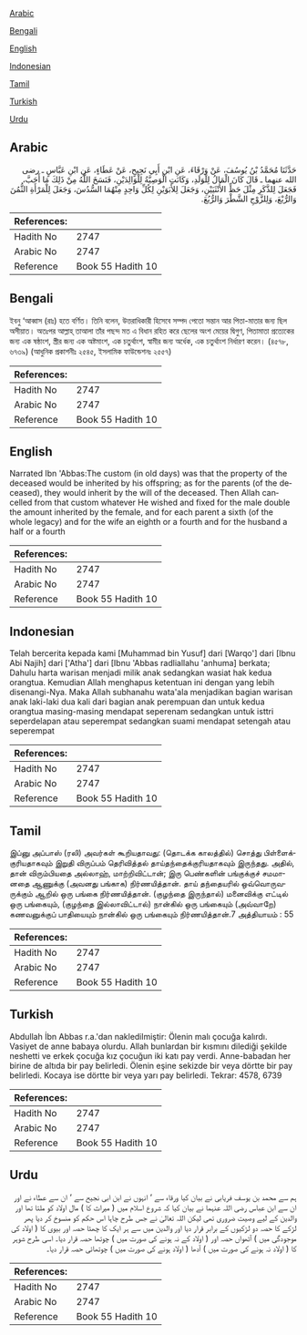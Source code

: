[Arabic](#arabic)

[Bengali](#bengali)

[English](#english)

[Indonesian](#indonesian)

[Tamil](#tamil)

[Turkish](#turkish)

[Urdu](#urdu)

## Arabic


<div dir="rtl" lang="ar" style={{fontSize:'larger',backgroundColor:'#f8f9fa',padding:20}}>
حَدَّثَنَا مُحَمَّدُ بْنُ يُوسُفَ، عَنْ وَرْقَاءَ، عَنِ ابْنِ أَبِي نَجِيحٍ، عَنْ عَطَاءٍ، عَنِ ابْنِ عَبَّاسٍ ـ رضى الله عنهما ـ قَالَ كَانَ الْمَالُ لِلْوَلَدِ، وَكَانَتِ الْوَصِيَّةُ لِلْوَالِدَيْنِ، فَنَسَخَ اللَّهُ مِنْ ذَلِكَ مَا أَحَبَّ، فَجَعَلَ لِلذَّكَرِ مِثْلَ حَظِّ الأُنْثَيَيْنِ، وَجَعَلَ لِلأَبَوَيْنِ لِكُلِّ وَاحِدٍ مِنْهُمَا السُّدُسَ، وَجَعَلَ لِلْمَرْأَةِ الثُّمُنَ وَالرُّبْعَ، وَلِلزَّوْجِ الشَّطْرَ وَالرُّبُعَ‏.‏
</div>
<div style={{backgroundColor:'#f8f9fa',padding:20, marginBottom: 10}}><table> <thead> <tr> <th>References:</th> <th></th> </tr> </thead> <tbody><tr><td>Hadith No</td><td>2747</td></tr><tr><td>Arabic No</td><td>2747</td></tr><tr><td>Reference</td><td>Book 55 Hadith 10</td></tr></tbody></table></div>

## Bengali


<div dir="ltr" lang="bn" style={{fontSize:'larger',backgroundColor:'#f8f9fa',padding:20}}>
ইবনু ‘আব্বাস (রাঃ) হতে বর্ণিত। তিনি বলেন, উত্তরাধিকারী হিসেবে সম্পদ পেতো সন্তান আর পিতা-মাতার জন্য ছিল অসীয়াত। অতঃপর আল্লাহ্ তাআলা তাঁর পছন্দ মত এ বিধান রহিত করে ছেলের অংশ মেয়ের দ্বিগুণ, পিতামাতা প্রত্যেকের জন্য এক ষষ্ঠাংশ, স্ত্রীর জন্য এক অষ্টমাংশ, এক চতুর্থাংশ, স্বামীর জন্য অর্ধেক, এক চতুর্থাংশ নির্ধারণ করেন। (৪৫৭৮, ৬৭৩৯) (আধুনিক প্রকাশনীঃ ২৫৪৫, ইসলামিক ফাউন্ডেশনঃ ২৫৫৭)
</div>
<div style={{backgroundColor:'#f8f9fa',padding:20, marginBottom: 10}}><table> <thead> <tr> <th>References:</th> <th></th> </tr> </thead> <tbody><tr><td>Hadith No</td><td>2747</td></tr><tr><td>Arabic No</td><td>2747</td></tr><tr><td>Reference</td><td>Book 55 Hadith 10</td></tr></tbody></table></div>

## English


<div dir="ltr" lang="en" style={{fontSize:'larger',backgroundColor:'#f8f9fa',padding:20}}>
Narrated Ibn 'Abbas:The custom (in old days) was that the property of the deceased would be inherited by his offspring; as for the parents (of the deceased), they would inherit by the will of the deceased. Then Allah cancelled from that custom whatever He wished and fixed for the male double the amount inherited by the female, and for each parent a sixth (of the whole legacy) and for the wife an eighth or a fourth and for the husband a half or a fourth
</div>
<div style={{backgroundColor:'#f8f9fa',padding:20, marginBottom: 10}}><table> <thead> <tr> <th>References:</th> <th></th> </tr> </thead> <tbody><tr><td>Hadith No</td><td>2747</td></tr><tr><td>Arabic No</td><td>2747</td></tr><tr><td>Reference</td><td>Book 55 Hadith 10</td></tr></tbody></table></div>

## Indonesian


<div dir="ltr" lang="id" style={{fontSize:'larger',backgroundColor:'#f8f9fa',padding:20}}>
Telah bercerita kepada kami [Muhammad bin Yusuf] dari [Warqo'] dari [Ibnu Abi Najih] dari ['Atha'] dari [Ibnu 'Abbas radliallahu 'anhuma] berkata; Dahulu harta warisan menjadi milik anak sedangkan wasiat hak kedua orangtua. Kemudian Allah menghapus ketentuan ini dengan yang lebih disenangi-Nya. Maka Allah subhanahu wata'ala menjadikan bagian warisan anak laki-laki dua kali dari bagian anak perempuan dan untuk kedua orangtua masing-masing mendapat seperenam sedangkan untuk isttri seperdelapan atau seperempat sedangkan suami mendapat setengah atau seperempat
</div>
<div style={{backgroundColor:'#f8f9fa',padding:20, marginBottom: 10}}><table> <thead> <tr> <th>References:</th> <th></th> </tr> </thead> <tbody><tr><td>Hadith No</td><td>2747</td></tr><tr><td>Arabic No</td><td>2747</td></tr><tr><td>Reference</td><td>Book 55 Hadith 10</td></tr></tbody></table></div>

## Tamil


<div dir="ltr" lang="ta" style={{fontSize:'larger',backgroundColor:'#f8f9fa',padding:20}}>
இப்னு அப்பாஸ் (ரலி) அவர்கள் கூறியதாவது: (தொடக்க காலத்தில்) சொத்து பிள்ளைக்குரியதாகவும் இறுதி விருப்பம் தெரிவித்தல் தாய்தந்தைக்குரியதாகவும் இருந்தது. அதில், தான் விரும்பியதை அல்லாஹ், மாற்றிவிட்டான்; இரு பெண்களின் பங்குக்குச் சமமானதை ஆணுக்கு (அவனது பங்காக) நிர்ணயித்தான். தாய் தந்தையரில் ஒவ்வொருவருக்கும் ஆறில் ஒரு பங்கை நிர்ணயித்தான். (குழந்தை இருந்தால்) மனைவிக்கு எட்டில் ஒரு பங்கையும், (குழந்தை இல்லாவிட்டால்) நான்கில் ஒரு பங்கையும் (அவ்வாறே) கணவனுக்குப் பாதியையும் நான்கில் ஒரு பங்கையும் நிர்ணயித்தான்.7 அத்தியாயம் : 55
</div>
<div style={{backgroundColor:'#f8f9fa',padding:20, marginBottom: 10}}><table> <thead> <tr> <th>References:</th> <th></th> </tr> </thead> <tbody><tr><td>Hadith No</td><td>2747</td></tr><tr><td>Arabic No</td><td>2747</td></tr><tr><td>Reference</td><td>Book 55 Hadith 10</td></tr></tbody></table></div>

## Turkish


<div dir="ltr" lang="tr" style={{fontSize:'larger',backgroundColor:'#f8f9fa',padding:20}}>
Abdullah İbn Abbas r.a.'dan nakledilmiştir: Ölenin malı çocuğa kalırdı. Vasiyet de anne babaya olurdu. Allah bunlardan bir kısmını dilediği şekilde neshetti ve erkek çocuğa kız çocuğun iki katı pay verdi. Anne-babadan her birine de altıda bir pay belirledi. Ölenin eşine sekizde bir veya dörtte bir pay belirledi. Kocaya ise dörtte bir veya yarı pay belirledi. Tekrar: 4578, 6739
</div>
<div style={{backgroundColor:'#f8f9fa',padding:20, marginBottom: 10}}><table> <thead> <tr> <th>References:</th> <th></th> </tr> </thead> <tbody><tr><td>Hadith No</td><td>2747</td></tr><tr><td>Arabic No</td><td>2747</td></tr><tr><td>Reference</td><td>Book 55 Hadith 10</td></tr></tbody></table></div>

## Urdu


<div dir="rtl" lang="ur" style={{fontSize:'larger',backgroundColor:'#f8f9fa',padding:20}}>
ہم سے محمد بن یوسف فریابی نے بیان کیا ورقاء سے ‘ انہوں نے ابن ابی نجیح سے ‘ ان سے عطاء نے اور ان سے ابن عباس رضی اللہ عنہما نے بیان کیا کہ شروع اسلام میں ( میراث کا ) مال اولاد کو ملتا تھا اور والدین کے لیے وصیت ضروری تھی لیکن اللہ تعالیٰ نے جس طرح چاہا اس حکم کو منسوخ کر دیا پھر لڑکے کا حصہ دو لڑکیوں کے برابر قرار دیا اور والدین میں سے ہر ایک کا چھٹا حصہ اور بیوی کا ( اولاد کی موجودگی میں ) آٹھواں حصہ اور ( اولاد کے نہ ہونے کی صورت میں ) چوتھا حصہ قرار دیا۔ اسی طرح شوہر کا ( اولاد نہ ہونے کی صورت میں ) آدھا ( اولاد ہونے کی صورت میں ) چوتھائی حصہ قرار دیا۔
</div>
<div style={{backgroundColor:'#f8f9fa',padding:20, marginBottom: 10}}><table> <thead> <tr> <th>References:</th> <th></th> </tr> </thead> <tbody><tr><td>Hadith No</td><td>2747</td></tr><tr><td>Arabic No</td><td>2747</td></tr><tr><td>Reference</td><td>Book 55 Hadith 10</td></tr></tbody></table></div>